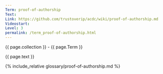 ```yaml
---
Term: proof-of-authorship
Text: 
Link: https://github.com/trustoverip/acdc/wiki/proof-of-authorship.md
Videostart: 
Level: 3
permalink: /term_proof-of-authorship.html
---
```


{{ page.collection }} - {{ page.Term }}

   {{ page.text }}

{% include_relative glossary/proof-of-authorship.md %}
